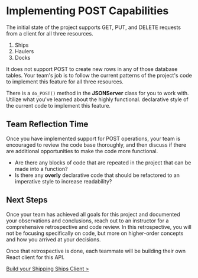 # Implementing POST Capabilities

The initial state of the project supports GET, PUT, and DELETE requests from a client for all three resources.

1. Ships
2. Haulers
3. Docks

It does not support POST to create new rows in any of those database tables. Your team's job is to follow the current patterns of the project's code to implement this feature for all three resources.

There is a `do_POST()` method in the **JSONServer** class for you to work with. Utilize what you've learned about the highly functional. declarative style of the current code to implement this feature.

## Team Reflection Time

Once you have implemented support for POST operations, your team is encouraged to review the code base thoroughly, and then discuss if there are additional opportunities to make the code more functional.

- Are there any blocks of code that are repeated in the project that can be made into a function?
- Is there any **overly** declarative code that should be refactored to an imperative style to increase readability?

## Next Steps

Once your team has achieved all goals for this project and documented your observations and conclusions, reach out to an instructor for a comprehensive retrospective and code review. In this retrospective, you will not be focusing specifically on code, but more on higher-order concepts and how you arrived at your decisions.

Once that retrospective is done, each teammate will be building their own React client for this API.

[Build your Shipping Ships Client >](./SS_API_CLIENT.md)